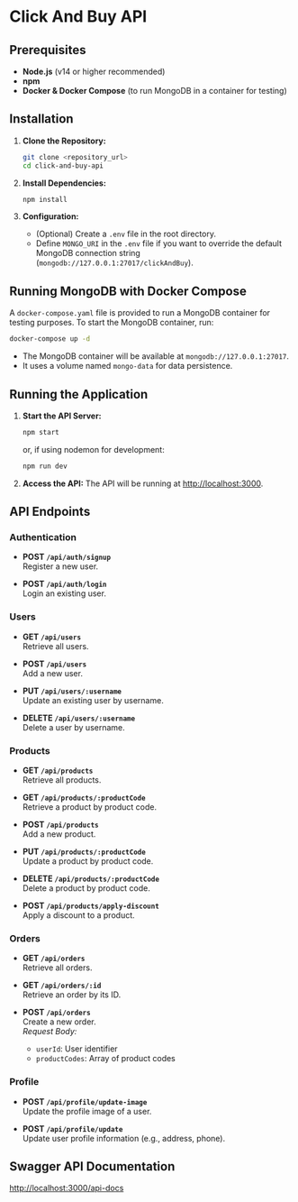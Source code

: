 # Click And Buy API

## Prerequisites

- **Node.js** (v14 or higher recommended)
- **npm**
- **Docker & Docker Compose** (to run MongoDB in a container for testing)

## Installation

1. **Clone the Repository:**
   ```bash
   git clone <repository_url>
   cd click-and-buy-api
   ```

2. **Install Dependencies:**
   ```bash
   npm install
   ```

3. **Configuration:**
    - (Optional) Create a `.env` file in the root directory.
    - Define `MONGO_URI` in the `.env` file if you want to override the default MongoDB connection string (`mongodb://127.0.0.1:27017/clickAndBuy`).

## Running MongoDB with Docker Compose

A `docker-compose.yaml` file is provided to run a MongoDB container for testing purposes. To start the MongoDB container, run:

```bash
docker-compose up -d
```

- The MongoDB container will be available at `mongodb://127.0.0.1:27017`.
- It uses a volume named `mongo-data` for data persistence.

## Running the Application

1. **Start the API Server:**
   ```bash
   npm start
   ```
   or, if using nodemon for development:
   ```bash
   npm run dev
   ```

2. **Access the API:**
   The API will be running at [http://localhost:3000](http://localhost:3000).

## API Endpoints

### Authentication
- **POST `/api/auth/signup`**  
  Register a new user.

- **POST `/api/auth/login`**  
  Login an existing user.

### Users
- **GET `/api/users`**  
  Retrieve all users.

- **POST `/api/users`**  
  Add a new user.

- **PUT `/api/users/:username`**  
  Update an existing user by username.

- **DELETE `/api/users/:username`**  
  Delete a user by username.

### Products
- **GET `/api/products`**  
  Retrieve all products.

- **GET `/api/products/:productCode`**  
  Retrieve a product by product code.

- **POST `/api/products`**  
  Add a new product.

- **PUT `/api/products/:productCode`**  
  Update a product by product code.

- **DELETE `/api/products/:productCode`**  
  Delete a product by product code.

- **POST `/api/products/apply-discount`**  
  Apply a discount to a product.

### Orders
- **GET `/api/orders`**  
  Retrieve all orders.

- **GET `/api/orders/:id`**  
  Retrieve an order by its ID.

- **POST `/api/orders`**  
  Create a new order.  
  _Request Body:_
    - `userId`: User identifier
    - `productCodes`: Array of product codes

### Profile
- **POST `/api/profile/update-image`**  
  Update the profile image of a user.

- **POST `/api/profile/update`**  
  Update user profile information (e.g., address, phone).

## Swagger API Documentation

[http://localhost:3000/api-docs](http://localhost:3000/api-docs)
